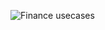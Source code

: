 ![Finance usecases](https://www.plantuml.com/plantuml/proxy?cache=no&src=https://raw.githubusercontent.com/saberistic/designity/main/docs/uml/finance-usecase.plantuml)